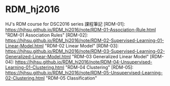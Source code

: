 # RDM_hj2016
HJ's RDM course for DSC2016 series
課程筆記
[RDM-01]: https://hjhsu.github.io/RDM_hj2016/note/RDM-01-Association-Rule.html "RDM-01 Association Rules"
[RDM-02]: https://hjhsu.github.io/RDM_hj2016/note/RDM-02-Supervised-Learning-01-Linear-Model.html "RDM-02 Linear Model"
[RDM-03]: https://hjhsu.github.io/RDM_hj2016/note/RDM-03-Supervised-Learning-02-Generalized-Linear-Model.html "RDM-03 Generalized Linear Model"
[RDM-04]: https://hjhsu.github.io/RDM_hj2016/note/RDM-04-Unsupervised-Learning-01-Clustering.html "RDM-04 Clustering"
[RDM-05]: https://hjhsu.github.io/RDM_hj2016/note/RDM-05-Unsupervised-Learning-02-Clustering.html "RDM-05 Classification"


